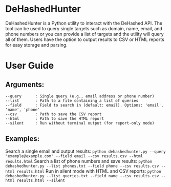 # DeHashedHunter
DeHashedHunter is a Python utility to interact with the DeHashed API. The tool can be used to query single targets such as domain, name, email, and phone numbers or you can provide a list of targets and the utility will query all of them. Users have the option to output results to CSV or HTML reports for easy storage and parsing. 

# User Guide
## Arguments:
    --query      : Single query (e.g., email address or phone number)
    --list       : Path to a file containing a list of queries
    --field      : Field to search in (default: email). Options: 'email', 'name', 'phone'
    --csv        : Path to save the CSV report
    --html       : Path to save the HTML report
    --silent     : Run without terminal output (for report-only mode)
## Examples:
Search a single email and output results:
```python dehashedhunter.py --query "example@example.com" --field email --csv results.csv --html results.html```
Search a list of phone numbers and save results:
```python dehashedhunter.py --list phones.txt --field phone --csv results.csv --html results.html```
Run in silent mode with HTML and CSV reports:
```python dehashedhunter.py --list queries.txt --field name --csv results.csv --html results.html --silent```
